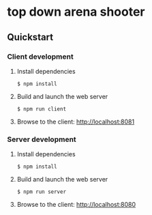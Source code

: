 # top down arena shooter

## Quickstart

### Client development

1. Install dependencies
    ```
    $ npm install
    ```

2. Build and launch the web server
    ```
    $ npm run client
    ```

3. Browse to the client: [http://localhost:8081](http://localhost:8081)

### Server development

1. Install dependencies
    ```
    $ npm install
    ```

2. Build and launch the web server
    ```
    $ npm run server
    ```

3. Browse to the client: [http://localhost:8080](http://localhost:8080)
